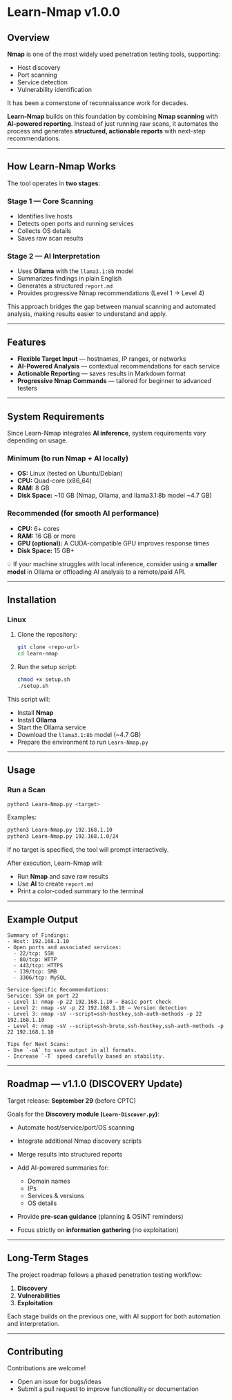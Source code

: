 # Learn-Nmap v1.0.0

## Overview

**Nmap** is one of the most widely used penetration testing tools, supporting:

* Host discovery
* Port scanning
* Service detection
* Vulnerability identification

It has been a cornerstone of reconnaissance work for decades.

**Learn-Nmap** builds on this foundation by combining **Nmap scanning** with **AI-powered reporting**. Instead of just running raw scans, it automates the process and generates **structured, actionable reports** with next-step recommendations.

---

## How Learn-Nmap Works

The tool operates in **two stages**:

### Stage 1 — Core Scanning

* Identifies live hosts
* Detects open ports and running services
* Collects OS details
* Saves raw scan results

### Stage 2 — AI Interpretation

* Uses **Ollama** with the `llama3.1:8b` model
* Summarizes findings in plain English
* Generates a structured `report.md`
* Provides progressive Nmap recommendations (Level 1 → Level 4)

This approach bridges the gap between manual scanning and automated analysis, making results easier to understand and apply.

---

## Features

* **Flexible Target Input** — hostnames, IP ranges, or networks
* **AI-Powered Analysis** — contextual recommendations for each service
* **Actionable Reporting** — saves results in Markdown format
* **Progressive Nmap Commands** — tailored for beginner to advanced testers

---

## System Requirements

Since Learn-Nmap integrates **AI inference**, system requirements vary depending on usage.

### Minimum (to run Nmap + AI locally)

* **OS:** Linux (tested on Ubuntu/Debian)
* **CPU:** Quad-core (x86\_64)
* **RAM:** 8 GB
* **Disk Space:** \~10 GB (Nmap, Ollama, and llama3.1:8b model \~4.7 GB)

### Recommended (for smooth AI performance)

* **CPU:** 6+ cores
* **RAM:** 16 GB or more
* **GPU (optional):** A CUDA-compatible GPU improves response times
* **Disk Space:** 15 GB+

💡 If your machine struggles with local inference, consider using a **smaller model** in Ollama or offloading AI analysis to a remote/paid API.

---

## Installation

### Linux

1. Clone the repository:

   ```bash
   git clone <repo-url>
   cd learn-nmap
   ```

2. Run the setup script:

   ```bash
   chmod +x setup.sh
   ./setup.sh
   ```

This script will:

* Install **Nmap**
* Install **Ollama**
* Start the Ollama service
* Download the `llama3.1:8b` model (\~4.7 GB)
* Prepare the environment to run `Learn-Nmap.py`

---

## Usage

### Run a Scan

```bash
python3 Learn-Nmap.py <target>
```

Examples:

```bash
python3 Learn-Nmap.py 192.168.1.10
python3 Learn-Nmap.py 192.168.1.0/24
```

If no target is specified, the tool will prompt interactively.

After execution, Learn-Nmap will:

* Run **Nmap** and save raw results
* Use **AI** to create `report.md`
* Print a color-coded summary to the terminal

---

## Example Output

```
Summary of Findings:
- Host: 192.168.1.10
- Open ports and associated services:
  - 22/tcp: SSH
  - 80/tcp: HTTP
  - 443/tcp: HTTPS
  - 139/tcp: SMB
  - 3306/tcp: MySQL

Service-Specific Recommendations:
Service: SSH on port 22
- Level 1: nmap -p 22 192.168.1.10 — Basic port check
- Level 2: nmap -sV -p 22 192.168.1.10 — Version detection
- Level 3: nmap -sV --script=ssh-hostkey,ssh-auth-methods -p 22 192.168.1.10
- Level 4: nmap -sV --script=ssh-brute,ssh-hostkey,ssh-auth-methods -p 22 192.168.1.10

Tips for Next Scans:
- Use `-oA` to save output in all formats.
- Increase `-T` speed carefully based on stability.
```

---

## Roadmap — v1.1.0 (DISCOVERY Update)

Target release: **September 29** (before CPTC)

Goals for the **Discovery module (`Learn-Discover.py`)**:

* Automate host/service/port/OS scanning
* Integrate additional Nmap discovery scripts
* Merge results into structured reports
* Add AI-powered summaries for:

  * Domain names
  * IPs
  * Services & versions
  * OS details
* Provide **pre-scan guidance** (planning & OSINT reminders)
* Focus strictly on **information gathering** (no exploitation)

---

## Long-Term Stages

The project roadmap follows a phased penetration testing workflow:

1. **Discovery**
2. **Vulnerabilities**
3. **Exploitation**

Each stage builds on the previous one, with AI support for both automation and interpretation.

---

## Contributing

Contributions are welcome!

* Open an issue for bugs/ideas
* Submit a pull request to improve functionality or documentation
